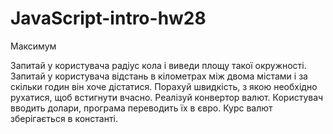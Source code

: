 # JavaScript-intro-hw28


Максимум

Запитай у користувача радіус кола і виведи площу такої окружності.
Запитай у користувача відстань в кілометрах між двома містами і за скільки годин він хоче дістатися. Порахуй швидкість, з якою необхідно рухатися, щоб встигнути вчасно.
Реалізуй конвертор валют. Користувач вводить долари, програма переводить їх в євро. Курс валют зберігається в константі.
